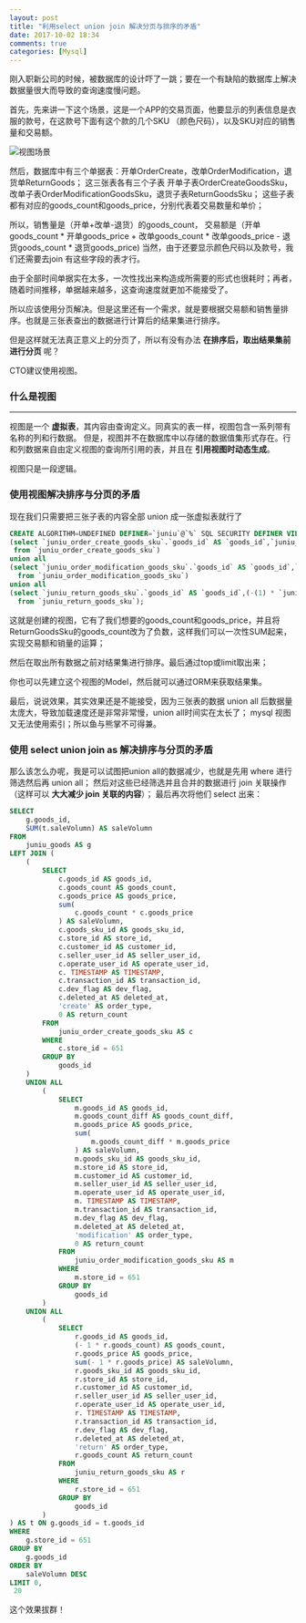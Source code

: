 ```yaml
---
layout: post
title: "利用select union join 解决分页与排序的矛盾"
date: 2017-10-02 18:34
comments: true
categories: [Mysql]
---
```


刚入职新公司的时候，被数据库的设计吓了一跳；要在一个有缺陷的数据库上解决数据量很大而导致的查询速度慢问题。

首先，先来讲一下这个场景，这是一个APP的交易页面，他要显示的列表信息是衣服的款号，在这款号下面有这个款的几个SKU
（颜色尺码），以及SKU对应的销售量和交易额。

![视图场景](/images/posts/2017-10-02/mysql-view.jpg "视图场景")

然后，数据库中有三个单据表：开单OrderCreate，改单OrderModification，退货单ReturnGoods；
这三张表各有三个子表 开单子表OrderCreateGoodsSku，改单子表OrderModificationGoodsSku，退货子表ReturnGoodsSku；
这些子表都有对应的goods_count和goods_price，分别代表着交易数量和单价；

所以，销售量是（开单+改单-退货）的goods_count，
交易额是（开单goods_count * 开单goods_price + 改单goods_count * 改单goods_price - 退货goods_count * 退货goods_price)
当然，由于还要显示颜色尺码以及款号，我们还需要去join 有这些字段的表才行。

由于全部时间单据实在太多，一次性找出来构造成所需要的形式也很耗时；再者，随着时间推移，单据越来越多，这查询速度就更加不能接受了。

所以应该使用分页解决。但是这里还有一个需求，就是要根据交易额和销售量排序。也就是三张表查出的数据进行计算后的结果集进行排序。

但是这样就无法真正意义上的分页了，所以有没有办法 **在排序后，取出结果集前进行分页** 呢？

CTO建议使用视图。


### 什么是视图

--------------
视图是一个 **虚拟表**，其内容由查询定义。同真实的表一样，视图包含一系列带有名称的列和行数据。
但是，视图并不在数据库中以存储的数据值集形式存在。行和列数据来自由定义视图的查询所引用的表，并且在 **引用视图时动态生成**。

视图只是一段逻辑。

### 使用视图解决排序与分页的矛盾

现在我们只需要把三张子表的内容全部 union 成一张虚拟表就行了

``` sql
CREATE ALGORITHM=UNDEFINED DEFINER=`juniu`@`%` SQL SECURITY DEFINER VIEW `juniu_transfer` AS
(select `juniu_order_create_goods_sku`.`goods_id` AS `goods_id`,`juniu_order_create_goods_sku`.`goods_count` AS `goods_count`,`juniu_order_create_goods_sku`.`goods_price` AS `goods_price`,`juniu_order_create_goods_sku`.`goods_sku_id` AS `goods_sku_id`,`juniu_order_create_goods_sku`.`store_id` AS `store_id`,`juniu_order_create_goods_sku`.`customer_id` AS `customer_id`,`juniu_order_create_goods_sku`.`seller_user_id` AS `seller_user_id`,`juniu_order_create_goods_sku`.`operate_user_id` AS `operate_user_id`,`juniu_order_create_goods_sku`.`timestamp` AS `timestamp`,`juniu_order_create_goods_sku`.`transaction_id` AS `transaction_id`,`juniu_order_create_goods_sku`.`dev_flag` AS `dev_flag`,`juniu_order_create_goods_sku`.`deleted_at` AS `deleted_at`
 from `juniu_order_create_goods_sku`)
union all
(select `juniu_order_modification_goods_sku`.`goods_id` AS `goods_id`,`juniu_order_modification_goods_sku`.`goods_count_diff` AS `goods_count_diff`,`juniu_order_modification_goods_sku`.`goods_price` AS `goods_price`,`juniu_order_modification_goods_sku`.`goods_sku_id` AS `goods_sku_id`,`juniu_order_modification_goods_sku`.`store_id` AS `store_id`,`juniu_order_modification_goods_sku`.`customer_id` AS `customer_id`,`juniu_order_modification_goods_sku`.`seller_user_id` AS `seller_user_id`,`juniu_order_modification_goods_sku`.`operate_user_id` AS `operate_user_id`,`juniu_order_modification_goods_sku`.`timestamp` AS `timestamp`,`juniu_order_modification_goods_sku`.`transaction_id` AS `transaction_id`,`juniu_order_modification_goods_sku`.`dev_flag` AS `dev_flag`,`juniu_order_modification_goods_sku`.`deleted_at` AS `deleted_at`
  from `juniu_order_modification_goods_sku`)
union all
(select `juniu_return_goods_sku`.`goods_id` AS `goods_id`,(-(1) * `juniu_return_goods_sku`.`goods_count`) AS `-1*goods_count`,`juniu_return_goods_sku`.`goods_price` AS `goods_price`,`juniu_return_goods_sku`.`goods_sku_id` AS `goods_sku_id`,`juniu_return_goods_sku`.`store_id` AS `store_id`,`juniu_return_goods_sku`.`customer_id` AS `customer_id`,`juniu_return_goods_sku`.`seller_user_id` AS `seller_user_id`,`juniu_return_goods_sku`.`operate_user_id` AS `operate_user_id`,`juniu_return_goods_sku`.`timestamp` AS `timestamp`,`juniu_return_goods_sku`.`transaction_id` AS `transaction_id`,`juniu_return_goods_sku`.`dev_flag` AS `dev_flag`,`juniu_return_goods_sku`.`deleted_at` AS `deleted_at`
  from `juniu_return_goods_sku`);
```

这就是创建的视图，它有了我们想要的goods_count和goods_price，并且将ReturnGoodsSku的goods_count改为了负数，这样我们可以一次性SUM起来，
实现交易额和销量的运算；

然后在取出所有数据之前对结果集进行排序。最后通过top或limit取出来；

你也可以先建立这个视图的Model，然后就可以通过ORM来获取结果集。

最后，说说效果，其实效果还是不能接受，因为三张表的数据 union all 后数据量太庞大，导致加载速度还是非常非常慢，union all时间实在太长了；
mysql 视图又无法使用索引；所以鱼与熊掌不可得兼。

### 使用 select union join as 解决排序与分页的矛盾

那么该怎么办呢，我是可以试图把union all的数据减少，也就是先用 where 进行筛选然后再 union all；
然后对这些已经筛选并且合并的数据进行 join 关联操作（这样可以 **大大减少 join 关联的内容**）；
最后再次将他们 select 出来：

``` sql
SELECT
	g.goods_id,
	SUM(t.saleVolumn) AS saleVolumn
FROM
	juniu_goods AS g
LEFT JOIN (
	(
		SELECT
			c.goods_id AS goods_id,
			c.goods_count AS goods_count,
			c.goods_price AS goods_price,
			sum(
				c.goods_count * c.goods_price
			) AS saleVolumn,
			c.goods_sku_id AS goods_sku_id,
			c.store_id AS store_id,
			c.customer_id AS customer_id,
			c.seller_user_id AS seller_user_id,
			c.operate_user_id AS operate_user_id,
			c. TIMESTAMP AS TIMESTAMP,
			c.transaction_id AS transaction_id,
			c.dev_flag AS dev_flag,
			c.deleted_at AS deleted_at,
			'create' AS order_type,
			0 AS return_count
		FROM
			juniu_order_create_goods_sku AS c
		WHERE
			c.store_id = 651
		GROUP BY
			goods_id
	)
	UNION ALL
		(
			SELECT
				m.goods_id AS goods_id,
				m.goods_count_diff AS goods_count_diff,
				m.goods_price AS goods_price,
				sum(
					m.goods_count_diff * m.goods_price
				) AS saleVolumn,
				m.goods_sku_id AS goods_sku_id,
				m.store_id AS store_id,
				m.customer_id AS customer_id,
				m.seller_user_id AS seller_user_id,
				m.operate_user_id AS operate_user_id,
				m. TIMESTAMP AS TIMESTAMP,
				m.transaction_id AS transaction_id,
				m.dev_flag AS dev_flag,
				m.deleted_at AS deleted_at,
				'modification' AS order_type,
				0 AS return_count
			FROM
				juniu_order_modification_goods_sku AS m
			WHERE
				m.store_id = 651
			GROUP BY
				goods_id
		)
	UNION ALL
		(
			SELECT
				r.goods_id AS goods_id,
				(- 1 * r.goods_count) AS goods_count,
				r.goods_price AS goods_price,
				sum(- 1 * r.goods_price) AS saleVolumn,
				r.goods_sku_id AS goods_sku_id,
				r.store_id AS store_id,
				r.customer_id AS customer_id,
				r.seller_user_id AS seller_user_id,
				r.operate_user_id AS operate_user_id,
				r. TIMESTAMP AS TIMESTAMP,
				r.transaction_id AS transaction_id,
				r.dev_flag AS dev_flag,
				r.deleted_at AS deleted_at,
				'return' AS order_type,
				r.goods_count AS return_count
			FROM
				juniu_return_goods_sku AS r
			WHERE
				r.store_id = 651
			GROUP BY
				goods_id
		)
) AS t ON g.goods_id = t.goods_id
WHERE
	g.store_id = 651
GROUP BY
	g.goods_id
ORDER BY
	saleVolumn DESC
LIMIT 0,
 20
```
这个效果拔群！

